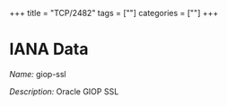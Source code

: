 +++
title = "TCP/2482"
tags = [""]
categories = [""]
+++

# IANA Data

_Name:_ giop-ssl

_Description:_ Oracle GIOP SSL

